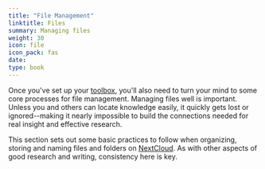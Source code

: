 ```yaml
---
title: "File Management"
linktitle: Files
summary: Managing files
weight: 30
icon: file
icon_pack: fas
date: 
type: book 
---
```


Once you've set up your [toolbox](../toolbox), you'll also need to turn your mind to some core processes for file management. Managing files well is important. Unless you and others can locate knowledge easily, it quickly gets lost or ignored--making it nearly impossible to build the connections needed for real insight and effective research. 

This section sets out some basic practices to follow when organizing, storing and naming files and folders on [NextCloud](../toolbox/nextcloud). As with other aspects of good research and writing, consistency here is key. 